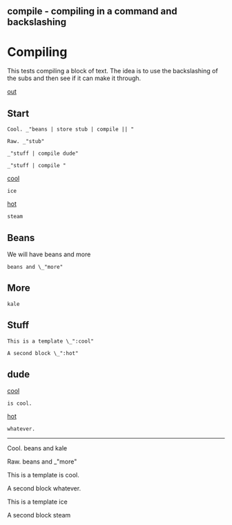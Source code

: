 compile - compiling in a command and backslashing
---
# Compiling

This tests compiling a block of text. The idea is to use the backslashing of
the subs and then see if it can make it through. 

[out](#start "save:")

## Start

    Cool. _"beans | store stub | compile || "

    Raw. _"stub"

    _"stuff | compile dude"

    _"stuff | compile "

[cool]()

    ice

[hot]()

    steam


## Beans

We will have beans and more

    beans and \_"more"

## More

    kale


## Stuff

    This is a template \_":cool"

    A second block \_":hot"

## dude 

[cool]()

    is cool.

[hot]() 

    whatever.
---

Cool. beans and kale

Raw. beans and _"more"

This is a template is cool.

A second block whatever.

This is a template ice

A second block steam
